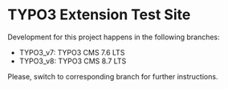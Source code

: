# TYPO3 Extension Test Site

Development for this project happens in the following branches:

* TYPO3_v7: TYPO3 CMS 7.6 LTS
* TYPO3_v8: TYPO3 CMS 8.7 LTS

Please, switch to corresponding branch for further instructions.